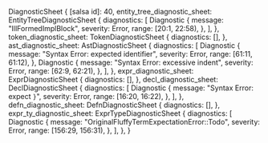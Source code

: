 DiagnosticSheet {
    [salsa id]: 40,
    entity_tree_diagnostic_sheet: EntityTreeDiagnosticSheet {
        diagnostics: [
            Diagnostic {
                message: "IllFormedImplBlock",
                severity: Error,
                range: [20:1, 22:58),
            },
        ],
    },
    token_diagnostic_sheet: TokenDiagnosticSheet {
        diagnostics: [],
    },
    ast_diagnostic_sheet: AstDiagnosticSheet {
        diagnostics: [
            Diagnostic {
                message: "Syntax Error: expected identifier",
                severity: Error,
                range: [61:11, 61:12),
            },
            Diagnostic {
                message: "Syntax Error: excessive indent",
                severity: Error,
                range: [62:9, 62:21),
            },
        ],
    },
    expr_diagnostic_sheet: ExprDiagnosticSheet {
        diagnostics: [],
    },
    decl_diagnostic_sheet: DeclDiagnosticSheet {
        diagnostics: [
            Diagnostic {
                message: "Syntax Error: expect `}`",
                severity: Error,
                range: [16:20, 16:22),
            },
        ],
    },
    defn_diagnostic_sheet: DefnDiagnosticSheet {
        diagnostics: [],
    },
    expr_ty_diagnostic_sheet: ExprTypeDiagnosticSheet {
        diagnostics: [
            Diagnostic {
                message: "OriginalFluffyTermExpectationError::Todo",
                severity: Error,
                range: [156:29, 156:31),
            },
        ],
    },
}
